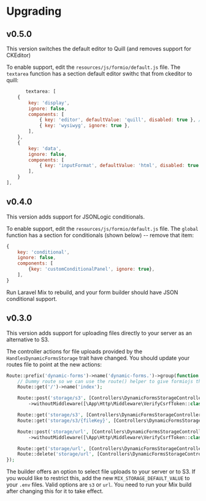 # Upgrading

## v0.5.0
This version switches the default editor to Quill (and removes support for CKEditor)

To enable support, edit the `resources/js/formio/default.js` file. The `textarea` function has a section default editor swithc that from ckeditor to quill:

```js
       textarea: [
    {
        key: 'display',
        ignore: false,
        components: [
            { key: 'editor', defaultValue: 'quill', disabled: true }, // do not set hidden, it won't change to ckeditor if you do that
            { key: 'wysiwyg', ignore: true },
        ],
    },
    {
        key: 'data',
        ignore: false,
        components: [
            { key: 'inputFormat', defaultValue: 'html', disabled: true },
        ],
    }
],
```


## v0.4.0
This version adds support for JSONLogic conditionals.

To enable support, edit the `resources/js/formio/default.js` file. The `global` function has a section for conditionals (shown below) -- remove that item:

```js
{
    key: 'conditional',
    ignore: false,
    components: [
        {key: 'customConditionalPanel', ignore: true},
    ],
}
```

Run Laravel Mix to rebuild, and your form builder should have JSON conditional support.

## v0.3.0
This version adds support for uploading files directly to your server as an alternative to S3.

The controller actions for file uploads provided by the `HandlesDynamicFormsStorage` trait have changed. You should update your routes file to point at the new actions:

```php
Route::prefix('dynamic-forms')->name('dynamic-forms.')->group(function () {
    // Dummy route so we can use the route() helper to give formiojs the base path for this group
    Route::get('/')->name('index');

    Route::post('storage/s3', [Controllers\DynamicFormsStorageController::class, 'storeS3'])
        ->withoutMiddleware([\App\Http\Middleware\VerifyCsrfToken::class]);

    Route::get('storage/s3', [Controllers\DynamicFormsStorageController::class, 'showS3'])->name('S3-file-download');
    Route::get('storage/s3/{fileKey}', [Controllers\DynamicFormsStorageController::class, 'showS3'])->name('S3-file-redirect');

    Route::post('storage/url', [Controllers\DynamicFormsStorageController::class, 'storeURL'])
        ->withoutMiddleware([\App\Http\Middleware\VerifyCsrfToken::class]);

    Route::get('storage/url', [Controllers\DynamicFormsStorageController::class, 'showURL'])->name('url-file-download');
    Route::delete('storage/url', [Controllers\DynamicFormsStorageController::class, 'deleteURL']);
});
```

The builder offers an option to select file uploads to your server or to S3. If you would like to restrict this, add the new `MIX_STORAGE_DEFAULT_VALUE` to your `.env` files. Valid options are `s3` or `url`. You need to run your Mix build after changing this for it to take effect.
